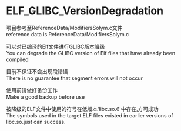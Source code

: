 # ELF_GLIBC_VersionDegradation

项目参考至ReferenceData/ModifiersSolym.c文件  
reference data is ReferenceData/ModifiersSolym.c

可以对已编译的Elf文件进行GLIBC版本降级  
You can degrade the GLIBC version of Elf files that have already been compiled

目前不保证不会出现段错误  
There is no guarantee that segment errors will not occur

使用前请做好备份工作  
Make a good backup before use

被降级的ELF文件中使用的符号在低版本'libc.so.6'中存在,方可成功  
The symbols used in the target ELF files existed in earlier versions of libc.so.just can success.
